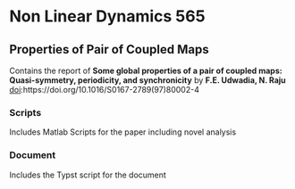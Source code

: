 # Non Linear Dynamics 565 
## Properties of Pair of Coupled Maps
Contains the report of **Some global properties of a pair of coupled maps: Quasi-symmetry, periodicity, and synchronicity** by **F.E. Udwadia, N. Raju** [doi]("https://doi.org/10.1016/S0167-2789(97)80002-4"):https://doi.org/10.1016/S0167-2789(97)80002-4 
### Scripts 
Includes Matlab Scripts for the paper including novel analysis
### Document 
Includes the Typst script for the document
